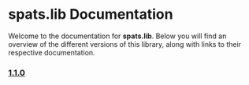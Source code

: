 # spats.lib Documentation

Welcome to the documentation for **spats.lib**. Below you will find an overview of the different versions of this library, along with links to their respective documentation.

### [1.1.0](./1.1.0/doc.md)
